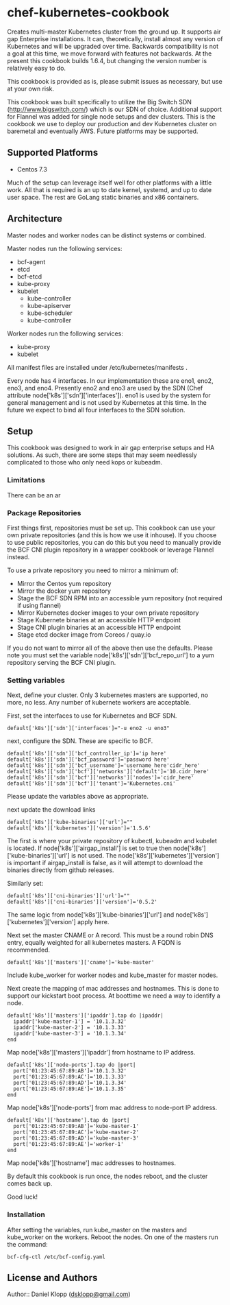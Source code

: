 # chef-kubernetes-cookbook

Creates multi-master Kubernetes cluster from the ground up.  It supports air gap Enterprise installations.  It can, theoretically, install almost any version of Kubernetes and will be upgraded over time.  Backwards compatibility is not a goal at this time, we move forward with features not backwards.  At the present this cookbook builds 1.6.4, but changing the version number is relatively easy to do.

This cookbook is provided as is, please submit issues as necessary, but use at your own risk.

This cookbook was built specifically to utilize the Big Switch SDN (http://www.bigswitch.com/) which is our SDN of choice.  Additional support for Flannel was added for single node setups and dev clusters.  This is the cookbook we use to deploy our production and dev Kubernetes cluster on baremetal and eventually AWS.  Future platforms may be supported.

## Supported Platforms

 * Centos 7.3

Much of the setup can leverage itself well for other platforms with a little work.  All that is required is an up to date kernel, systemd, and up to date user space.  The rest are GoLang static binaries and x86 containers.

## Architecture
Master nodes and worker nodes can be distinct systems or combined.

Master nodes run the following services:

 * bcf-agent
 * etcd
 * bcf-etcd
 * kube-proxy
 * kubelet
   * kube-controller   
   * kube-apiserver
   * kube-scheduler
   * kube-controller

Worker nodes run the following services:

 * kube-proxy
 * kubelet

All manifest files are installed under /etc/kubernetes/manifests .

Every node has 4 interfaces.  In our implementation these are eno1, eno2, eno3, and eno4.  Presently eno2 and eno3 are used by the SDN (Chef attribute node['k8s']['sdn']['interfaces']).  eno1 is used by the system for general management and is not used by Kubernetes at this time.  In the future we expect to bind all four interfaces to the SDN solution.

## Setup
This cookbook was designed to work in air gap enterprise setups and HA solutions.  As such, there are some steps that may seem needlessly complicated to those who only need kops or kubeadm.

### Limitations
There can be an ar

### Package Repositories

First things first, repositories must be set up.  This cookbook can use your own private repositories (and this is how we use it inhouse).  If you choose to use public repositories, you can do this but you need to manually provide the BCF CNI plugin repository in a wrapper cookbook or leverage Flannel instead.

To use a private repository you need to mirror a minimum of:

 * Mirror the Centos yum repository
 * Mirror the docker yum repository
 * Stage the BCF SDN RPM into an accessible yum repository (not required if using flannel)
 * Mirror Kubernetes docker images to your own private repository
 * Stage Kubernete binaries at an accessible HTTP endpoint
 * Stage CNI plugin binaries at an accessible HTTP endpoint
 * Stage etcd docker image from Coreos / quay.io

If you do not want to mirror all of the above then use the defaults.  Please note you must set the variable node['k8s']['sdn']['bcf_repo_url'] to a yum repository serving the BCF CNI plugin.

### Setting variables
Next, define your cluster.  Only 3 kubernetes masters are supported, no more, no less.  Any number of kubernete workers are acceptable.

First, set the interfaces to use for Kubernetes and BCF SDN.

```
default['k8s']['sdn']['interfaces']="-u eno2 -u eno3"
```

next, configure the SDN.  These are specific to BCF.

```
default['k8s']['sdn']['bcf_controller_ip']='ip here'
default['k8s']['sdn']['bcf_password']='password here'
default['k8s']['sdn']['bcf_username']='username here'cidr_here'
default['k8s']['sdn']['bcf']['networks']['default']='10.cidr_here'
default['k8s']['sdn']['bcf']['networks']['nodes']='cidr_here'
default['k8s']['sdn']['bcf']['tenant']='Kubernetes.cni'
```

Please update the variables above as appropriate.

next update the download links

```
default['k8s']['kube-binaries']['url']=""
default['k8s']['kubernetes']['version']='1.5.6'
```

The first is where your private repository of kubectl, kubeadm and kubelet is located.  If node['k8s']['airgap_install'] is set to true then node['k8s']['kube-binaries']['url'] is not used.  The node['k8s']['kubernetes']['version'] is important if airgap_install is false, as it will attempt to download the binaries directly from github releases.

Similarly set:

```
default['k8s']['cni-binaries']['url']=""
default['k8s']['cni-binaries']['version']='0.5.2'
```

The same logic from node['k8s']['kube-binaries']['url'] and node['k8s']['kubernetes']['version'] apply here.

Next set the master CNAME or A record.  This must be a round robin DNS entry, equally weighted for all kubernetes masters.  A FQDN is recommended.

```
default['k8s']['masters']['cname']='kube-master'
```

Include kube_worker for worker nodes and kube_master for master nodes.

Next create the mapping of mac addresses and hostnames.  This is done to support our kickstart boot process.  At boottime we need a way to identify a node.



```
default['k8s']['masters']['ipaddr'].tap do |ipaddr|
  ipaddr['kube-master-1'] = '10.1.3.32'
  ipaddr['kube-master-2'] = '10.1.3.33'
  ipaddr['kube-master-3'] = '10.1.3.34'
end
```
Map node['k8s']['masters']['ipaddr'] from hostname to IP address.

```
default['k8s']['node-ports'].tap do |port|
  port['01:23:45:67:89:AB']='10.1.3.32'
  port['01:23:45:67:89:AC']='10.1.3.33'
  port['01:23:45:67:89:AD']='10.1.3.34'
  port['01:23:45:67:89:AE']='10.1.3.35'
end
```

Map node['k8s']['node-ports'] from mac address to node-port IP address.

```
default['k8s']['hostname'].tap do |port|
  port['01:23:45:67:89:AB']='kube-master-1'
  port['01:23:45:67:89:AC']='kube-master-2'
  port['01:23:45:67:89:AD']='kube-master-3'
  port['01:23:45:67:89:AE']='worker-1'
end
```

Map node['k8s']['hostname'] mac addresses to hostnames.

By default this cookbook is run once, the nodes reboot, and the cluster comes back up.

Good luck!

### Installation
After setting the variables, run kube_master on the masters and kube_worker on the workers.  Reboot the nodes.  On one of the masters run the command:

```
bcf-cfg-ctl /etc/bcf-config.yaml
```


## License and Authors

Author:: Daniel Klopp (<dsklopp@gmail.com>)
